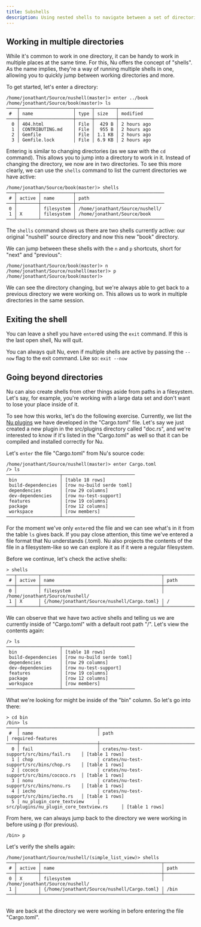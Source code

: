 ```yaml
---
title: Subshells
description: Using nested shells to navigate between a set of directories
---
```


## Working in multiple directories

While it's common to work in one directory, it can be handy to work in multiple places at the same time. For this, Nu offers the concept of "shells". As the name implies, they're a way of running multiple shells in one, allowing you to quickly jump between working directories and more.

To get started, let's enter a directory:

```
/home/jonathant/Source/nushell(master)> enter ../book
/home/jonathant/Source/book(master)> ls
────┬────────────────────┬──────┬────────┬─────────────
 #  │ name               │ type │ size   │ modified 
────┼────────────────────┼──────┼────────┼─────────────
  0 │ 404.html           │ File │  429 B │ 2 hours ago 
  1 │ CONTRIBUTING.md    │ File │  955 B │ 2 hours ago 
  2 │ Gemfile            │ File │ 1.1 KB │ 2 hours ago 
  3 │ Gemfile.lock       │ File │ 6.9 KB │ 2 hours ago 
```

Entering is similar to changing directories (as we saw with the `cd` command). This allows you to jump into a directory to work in it. Instead of changing the directory, we now are in two directories. To see this more clearly, we can use the `shells` command to list the current directories we have active:

```
/home/jonathan/Source/book(master)> shells
───┬────────┬────────────┬─────────────────────────────────
 # │ active │ name       │ path 
───┼────────┼────────────┼─────────────────────────────────
 0 │        │ filesystem │ /home/jonathant/Source/nushell/ 
 1 │ X      │ filesystem │ /home/jonathant/Source/book 
───┴────────┴────────────┴─────────────────────────────────
```

The `shells` command shows us there are two shells currently active: our original "nushell" source directory and now this new "book" directory.

We can jump between these shells with the `n` and `p` shortcuts, short for "next" and "previous":

```
/home/jonathant/Source/book(master)> n
/home/jonathant/Source/nushell(master)> p
/home/jonathant/Source/book(master)>
```

We can see the directory changing, but we're always able to get back to a previous directory we were working on. This allows us to work in multiple directories in the same session.

## Exiting the shell

You can leave a shell you have `enter`ed using the `exit` command. If this is the last open shell, Nu will quit.

You can always quit Nu, even if multiple shells are active by passing the `--now` flag to the exit command. Like so: `exit --now`

## Going beyond directories

Nu can also create shells from other things aside from paths in a filesystem. Let's say, for example, you're working with a large data set and don't want to lose your place inside of it.

To see how this works, let's do the following exercise. Currently, we list the [Nu plugins](plugins.md) we have developed in the "Cargo.toml" file. Let's say we just created a new plugin in the src/plugins directory called "doc.rs", and we're interested to know if it's listed in the "Cargo.toml" as well so that it can be compiled and installed correctly for Nu.

Let's `enter` the file "Cargo.toml" from Nu's source code:

```
/home/jonathant/Source/nushell(master)> enter Cargo.toml
/> ls
────────────────────┬───────────────────────────
 bin                │ [table 18 rows] 
 build-dependencies │ [row nu-build serde toml] 
 dependencies       │ [row 29 columns] 
 dev-dependencies   │ [row nu-test-support] 
 features           │ [row 19 columns] 
 package            │ [row 12 columns] 
 workspace          │ [row members] 
────────────────────┴───────────────────────────
```

For the moment we've only `enter`ed the file and we can see what's in it from the table `ls` gives back. If you pay close attention, this time we've entered a file format that Nu understands (.toml). Nu also projects the contents of the file in a filesystem-like so we can explore it as if it were a regular filesystem.

Before we continue, let's check the active shells:

```
> shells
───┬────────┬─────────────────────────────────────────────┬─────────────────────────────────
 # │ active │ name                                        │ path 
───┼────────┼─────────────────────────────────────────────┼─────────────────────────────────
 0 │        │ filesystem                                  │ /home/jonathant/Source/nushell/ 
 1 │ X      │ {/home/jonathant/Source/nushell/Cargo.toml} │ / 
───┴────────┴─────────────────────────────────────────────┴─────────────────────────────────
```

We can observe that we have two active shells and telling us we are currently inside of "Cargo.toml" with a default root path "/". Let's view the contents again:

```
/> ls
────────────────────┬───────────────────────────
 bin                │ [table 18 rows] 
 build-dependencies │ [row nu-build serde toml] 
 dependencies       │ [row 29 columns] 
 dev-dependencies   │ [row nu-test-support] 
 features           │ [row 19 columns] 
 package            │ [row 12 columns] 
 workspace          │ [row members] 
────────────────────┴───────────────────────────
```

What we're looking for might be inside of the "bin" column. So let's go into there:

```
> cd bin
/bin> ls
────┬─────────────────────────────┬────────────────────────────────────────────┬───────────────────
 #  │ name                        │ path                                       │ required-features 
────┼─────────────────────────────┼────────────────────────────────────────────┼───────────────────
  0 │ fail                        │ crates/nu-test-support/src/bins/fail.rs    │ [table 1 rows] 
  1 │ chop                        │ crates/nu-test-support/src/bins/chop.rs    │ [table 1 rows] 
  2 │ cococo                      │ crates/nu-test-support/src/bins/cococo.rs  │ [table 1 rows] 
  3 │ nonu                        │ crates/nu-test-support/src/bins/nonu.rs    │ [table 1 rows] 
  4 │ iecho                       │ crates/nu-test-support/src/bins/iecho.rs   │ [table 1 rows] 
  5 │ nu_plugin_core_textview     │ src/plugins/nu_plugin_core_textview.rs     │ [table 1 rows] 
```

From here, we can always jump back to the directory we were working in before using p (for previous).

```
/bin> p
```

Let's verify the shells again:

```
/home/jonathant/Source/nushell/(simple_list_view)> shells
───┬────────┬─────────────────────────────────────────────┬─────────────────────────────────
 # │ active │ name                                        │ path 
───┼────────┼─────────────────────────────────────────────┼─────────────────────────────────
 0 │ X      │ filesystem                                  │ /home/jonathant/Source/nushell/ 
 1 │        │ {/home/jonathant/Source/nushell/Cargo.toml} │ /bin 
───┴────────┴─────────────────────────────────────────────┴─────────────────────────────────


```

We are back at the directory we were working in before entering the file "Cargo.toml".
